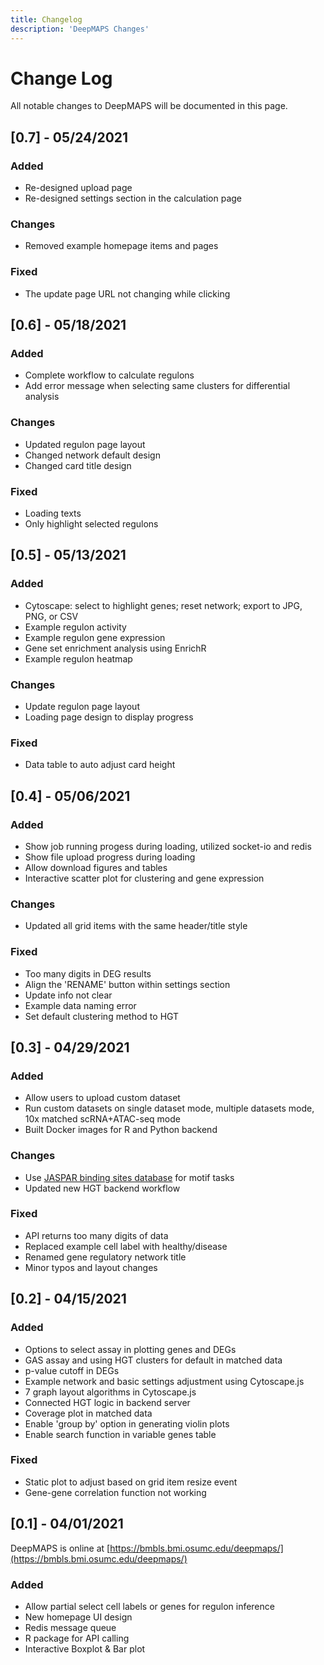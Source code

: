 ```yaml
---
title: Changelog
description: 'DeepMAPS Changes'
---
```


# Change Log

All notable changes to DeepMAPS will be documented in this page.


## [0.7] - 05/24/2021
 
### Added

- Re-designed upload page
- Re-designed settings section in the calculation page

### Changes

- Removed example homepage items and pages

### Fixed

- The update page URL not changing while clicking

## [0.6] - 05/18/2021
 
### Added

- Complete workflow to calculate regulons
- Add error message when selecting same clusters for differential analysis

### Changes

- Updated regulon page layout
- Changed network default design
- Changed card title design

### Fixed

- Loading texts
- Only highlight selected regulons

## [0.5] - 05/13/2021
 
### Added

- Cytoscape: select to highlight genes; reset network; export to JPG, PNG, or CSV
- Example regulon activity
- Example regulon gene expression
- Gene set enrichment analysis using EnrichR
- Example regulon heatmap

### Changes

- Update regulon page layout
- Loading page design to display progress

### Fixed

- Data table to auto adjust card height


## [0.4] - 05/06/2021
 
### Added

- Show job running progess during loading, utilized socket-io and redis
- Show file upload progress during loading
- Allow download figures and tables
- Interactive scatter plot for clustering and gene expression

### Changes

- Updated all grid items with the same header/title style

### Fixed

- Too many digits in DEG results
- Align the 'RENAME' button within settings section
- Update info not clear
- Example data naming error
- Set default clustering method to HGT

## [0.3] - 04/29/2021

### Added

- Allow users to upload custom dataset
- Run custom datasets on single dataset mode, multiple datasets mode, 10x matched scRNA+ATAC-seq mode
- Built Docker images for R and Python backend

### Changes

- Use [JASPAR binding sites database](http://jaspar.genereg.net/genome-tracks/) for motif tasks
- Updated new HGT backend workflow

### Fixed

- API returns too many digits of data
- Replaced example cell label with healthy/disease
- Renamed gene regulatory network title
- Minor typos and layout changes

## [0.2] - 04/15/2021

### Added

- Options to select assay in plotting genes and DEGs
- GAS assay and using HGT clusters for default in matched data
- p-value cutoff in DEGs
- Example network and basic settings adjustment using Cytoscape.js
- 7 graph layout algorithms in Cytoscape.js
- Connected HGT logic in backend server
- Coverage plot in matched data
- Enable 'group by' option in generating violin plots
- Enable search function in variable genes table

### Fixed

- Static plot to adjust based on grid item resize event
- Gene-gene correlation function not working

## [0.1] - 04/01/2021

DeepMAPS is online at [https://bmbls.bmi.osumc.edu/deepmaps/](https://bmbls.bmi.osumc.edu/deepmaps/)

### Added

- Allow partial select cell labels or genes for regulon inference
- New homepage UI design
- Redis message queue
- R package for API calling
- Interactive Boxplot & Bar plot